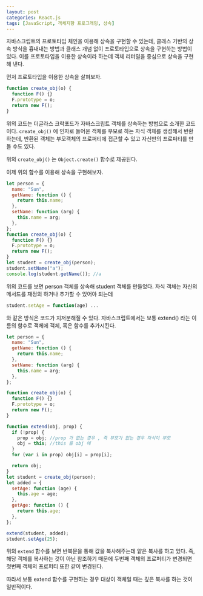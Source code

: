 ```yaml
---
layout: post
categories: React.js
tags: [JavaScript, 객체지향 프로그래밍, 상속]
---
```


자바스크립트의 프로토타입 체인을 이용해 상속을 구현할 수 있는데, 클래스 기반의 상속 방식을 흉내내는 방법과 클래스 개념 없이 프로토타입으로 상속을 구현하는 방법이 있다. 이를 프로토타입을 이용한 상속이라 하는데 객체 리터럴을 중심으로 상속을 구현해 낸다.

먼저 프로토타입을 이용한 상속을 살펴보자.

```js
function create_obj(o) {
  function F() {}
  F.prototype = o;
  return new F();
}
```

위의 코드는 더글라스 크락포드가 자바스크립트 객체를 상속하는 방법으로 소개한 코드이다.
`create_obj()` 에 인자로 들어온 객체를 부모로 하는 자식 객체를 생성해서 반환하는데, 반환된 객체는 부모객체의 프로퍼티에 접근할 수 있고 자신만의 프로퍼티를 만들 수도 있다.

위의 `create_obj()` 는 `Object.create()` 함수로 제공된다.

이제 위의 함수를 이용해 상속을 구현해보자.

```js
let person = {
  name: "Sun",
  getName: function () {
    return this.name;
  },
  setName: function (arg) {
    this.name = arg;
  },
};
function create_obj(o) {
  function F() {}
  F.prototype = o;
  return new F();
}
let student = create_obj(person);
student.setName("a");
console.log(student.getName()); //a
```

위의 코드를 보면 person 객체를 상속해 student 객체를 만들었다.
자식 객체는 자신의 메서드를 재정의 하거나 추가할 수 있어야 되는데

```js
student.setAge = function(age) ...
```

와 같은 방식은 코드가 지저분해질 수 있다.
자바스크립트에서는 보통 extend() 라는 이름의 함수로 객체에 객체, 혹은 함수를 추가시킨다.

```js
let person = {
  name: "Sun",
  getName: function () {
    return this.name;
  },
  setName: function (arg) {
    this.name = arg;
  },
};

function create_obj(o) {
  function F() {}
  F.prototype = o;
  return new F();
}

function extend(obj, prop) {
  if (!prop) {
    prop = obj; //prop 가 없는 경우 , 즉 부모가 없는 경우 자식이 부모
    obj = this; //this 를 obj 에
  }
  for (var i in prop) obj[i] = prop[i];

  return obj;
}
let student = create_obj(person);
let added = {
  setAge: function (age) {
    this.age = age;
  },
  getAge: function () {
    return this.age;
  },
};

extend(student, added);
student.setAge(25);
```

위의 `extend` 함수를 보면 반복문을 통해 값을 복사해주는데 얕은 복사를 하고 있다. 즉, 해당 객체를 복사하는 것이 아닌 참조하기 때문에 두번째 객체의 프로퍼티가 변경되면 첫번째 객체의 프로퍼티 또한 같이 변경된다.

따라서 보통 extend 함수를 구현하는 경우 대상이 객체일 때는 깊은 복사를 하는 것이 일반적이다.
